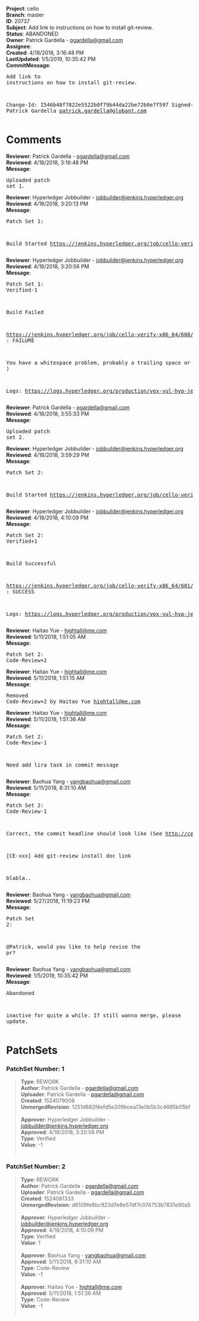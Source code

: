 <strong>Project</strong>: cello<br><strong>Branch</strong>: master<br><strong>ID</strong>: 20737<br><strong>Subject</strong>: Add link to instructions on how to install git-review.<br><strong>Status</strong>: ABANDONED<br><strong>Owner</strong>: Patrick Gardella - pgardella@gmail.com<br><strong>Assignee</strong>:<br><strong>Created</strong>: 4/18/2018, 3:16:48 PM<br><strong>LastUpdated</strong>: 1/5/2019, 10:35:42 PM<br><strong>CommitMessage</strong>:<br><pre>Add link to instructions on how to install git-review.

Change-Id: I546b48f7822e5522b0f79b44da22be72b0e7f597
Signed-off-by: Patrick Gardella <patrick.gardella@globant.com>
</pre><h1>Comments</h1><strong>Reviewer</strong>: Patrick Gardella - pgardella@gmail.com<br><strong>Reviewed</strong>: 4/18/2018, 3:16:48 PM<br><strong>Message</strong>: <pre>Uploaded patch set 1.</pre><strong>Reviewer</strong>: Hyperledger Jobbuilder - jobbuilder@jenkins.hyperledger.org<br><strong>Reviewed</strong>: 4/18/2018, 3:20:13 PM<br><strong>Message</strong>: <pre>Patch Set 1:

Build Started https://jenkins.hyperledger.org/job/cello-verify-x86_64/680/</pre><strong>Reviewer</strong>: Hyperledger Jobbuilder - jobbuilder@jenkins.hyperledger.org<br><strong>Reviewed</strong>: 4/18/2018, 3:20:56 PM<br><strong>Message</strong>: <pre>Patch Set 1: Verified-1

Build Failed 

https://jenkins.hyperledger.org/job/cello-verify-x86_64/680/ : FAILURE

You have a whitespace problem, probably a trailing space or two. ( https://jenkins.hyperledger.org/job/cello-verify-x86_64/680/ )

Logs: https://logs.hyperledger.org/production/vex-yul-hyp-jenkins-3/cello-verify-x86_64/680</pre><strong>Reviewer</strong>: Patrick Gardella - pgardella@gmail.com<br><strong>Reviewed</strong>: 4/18/2018, 3:55:33 PM<br><strong>Message</strong>: <pre>Uploaded patch set 2.</pre><strong>Reviewer</strong>: Hyperledger Jobbuilder - jobbuilder@jenkins.hyperledger.org<br><strong>Reviewed</strong>: 4/18/2018, 3:59:29 PM<br><strong>Message</strong>: <pre>Patch Set 2:

Build Started https://jenkins.hyperledger.org/job/cello-verify-x86_64/681/</pre><strong>Reviewer</strong>: Hyperledger Jobbuilder - jobbuilder@jenkins.hyperledger.org<br><strong>Reviewed</strong>: 4/18/2018, 4:10:09 PM<br><strong>Message</strong>: <pre>Patch Set 2: Verified+1

Build Successful 

https://jenkins.hyperledger.org/job/cello-verify-x86_64/681/ : SUCCESS

Logs: https://logs.hyperledger.org/production/vex-yul-hyp-jenkins-3/cello-verify-x86_64/681</pre><strong>Reviewer</strong>: Haitao Yue - hightall@me.com<br><strong>Reviewed</strong>: 5/11/2018, 1:51:05 AM<br><strong>Message</strong>: <pre>Patch Set 2: Code-Review+2</pre><strong>Reviewer</strong>: Haitao Yue - hightall@me.com<br><strong>Reviewed</strong>: 5/11/2018, 1:51:15 AM<br><strong>Message</strong>: <pre>Removed Code-Review+2 by Haitao Yue <hightall@me.com>
</pre><strong>Reviewer</strong>: Haitao Yue - hightall@me.com<br><strong>Reviewed</strong>: 5/11/2018, 1:51:36 AM<br><strong>Message</strong>: <pre>Patch Set 2: Code-Review-1

Need add lira task in commit message</pre><strong>Reviewer</strong>: Baohua Yang - yangbaohua@gmail.com<br><strong>Reviewed</strong>: 5/11/2018, 8:31:10 AM<br><strong>Message</strong>: <pre>Patch Set 2: Code-Review-1

Correct, the commit headline should look like (See http://cello.readthedocs.io/en/latest/CONTRIBUTING/)

[CE-xxx] Add git-review install doc link

blabla..</pre><strong>Reviewer</strong>: Baohua Yang - yangbaohua@gmail.com<br><strong>Reviewed</strong>: 5/27/2018, 11:19:23 PM<br><strong>Message</strong>: <pre>Patch Set 2:

@Patrick, would you like to help revise the pr?</pre><strong>Reviewer</strong>: Baohua Yang - yangbaohua@gmail.com<br><strong>Reviewed</strong>: 1/5/2019, 10:35:42 PM<br><strong>Message</strong>: <pre>Abandoned

inactive for quite a while. If still wanna merge, please update.</pre><h1>PatchSets</h1><h3>PatchSet Number: 1</h3><blockquote><strong>Type</strong>: REWORK<br><strong>Author</strong>: Patrick Gardella - pgardella@gmail.com<br><strong>Uploader</strong>: Patrick Gardella - pgardella@gmail.com<br><strong>Created</strong>: 1524079008<br><strong>UnmergedRevision</strong>: 1251d682f4efd5e209bcea13e0b5b3c4695b05bf<br><br><strong>Approver</strong>: Hyperledger Jobbuilder - jobbuilder@jenkins.hyperledger.org<br><strong>Approved</strong>: 4/18/2018, 3:20:56 PM<br><strong>Type</strong>: Verified<br><strong>Value</strong>: -1<br><br></blockquote><h3>PatchSet Number: 2</h3><blockquote><strong>Type</strong>: REWORK<br><strong>Author</strong>: Patrick Gardella - pgardella@gmail.com<br><strong>Uploader</strong>: Patrick Gardella - pgardella@gmail.com<br><strong>Created</strong>: 1524081333<br><strong>UnmergedRevision</strong>: d6109fe8bc923d7e8e57df7c074753b7831e90a5<br><br><strong>Approver</strong>: Hyperledger Jobbuilder - jobbuilder@jenkins.hyperledger.org<br><strong>Approved</strong>: 4/18/2018, 4:10:09 PM<br><strong>Type</strong>: Verified<br><strong>Value</strong>: 1<br><br><strong>Approver</strong>: Baohua Yang - yangbaohua@gmail.com<br><strong>Approved</strong>: 5/11/2018, 8:31:10 AM<br><strong>Type</strong>: Code-Review<br><strong>Value</strong>: -1<br><br><strong>Approver</strong>: Haitao Yue - hightall@me.com<br><strong>Approved</strong>: 5/11/2018, 1:51:36 AM<br><strong>Type</strong>: Code-Review<br><strong>Value</strong>: -1<br><br></blockquote>